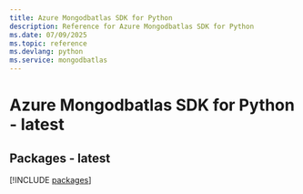 ```yaml
---
title: Azure Mongodbatlas SDK for Python
description: Reference for Azure Mongodbatlas SDK for Python
ms.date: 07/09/2025
ms.topic: reference
ms.devlang: python
ms.service: mongodbatlas
---
```

# Azure Mongodbatlas SDK for Python - latest
## Packages - latest
[!INCLUDE [packages](mongodbatlas-index.md)]